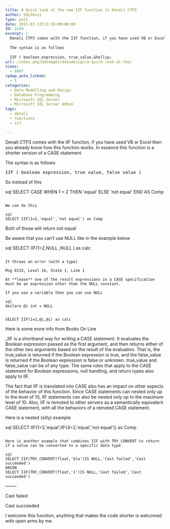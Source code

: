 ```yaml
---
title: A Quick look at the new IIF function in Denali CTP3
author: SQLDenis
type: post
date: 2011-07-13T13:19:00+00:00
ID: 1249
excerpt: |
  Denali CTP3 comes with the IIF function, if you have used VB or Excel then you already know how this function works. In essence this function is a shorter version of a CASE statement. 
  
  The syntax is as follows
  
  IIF ( boolean_expression, true_value,&hellip;
url: /index.php/datamgmt/datadesign/a-quick-look-at-the/
views:
  - 6867
rp4wp_auto_linked:
  - 1
categories:
  - Data Modelling and Design
  - Database Programming
  - Microsoft SQL Server
  - Microsoft SQL Server Admin
tags:
  - denali
  - functions
  - iif

---
```

Denali CTP3 comes with the IIF function, if you have used VB or Excel then you already know how this function works. In essence this function is a shorter version of a CASE statement. 

The syntax is as follows

<pre>IIF ( boolean_expression, true_value, false_value )</pre>

So instead of this

sql
SELECT CASE WHEN 1 = 2 THEN 'equal' ELSE 'not equal' END AS Comp
```

We can do this

sql
SELECT IIF(1=2,'equal','not equal') as Comp
```

Both of those will return not equal

Be aware that you can&#8217;t use NULL like in the example below

sql
SELECT IIF(1=2,NULL ,NULL ) as calc
```

It throws an error (with a typo)

Msg 8133, Level 16, State 1, Line 1
  
At **lease** one of the result expressions in a CASE specification must be an expression other than the NULL constant.

If you use a variable then you can use NULL

sql
declare @i int = NULL 


SELECT IIF(1=2,@i,@i) as calc
```

Here is some more info from Books On Line

_IIF is a shorthand way for writing a CASE statement. It evaluates the Boolean expression passed as the first argument, and then returns either of the other two arguments based on the result of the evaluation. That is, the true\_value is returned if the Boolean expression is true, and the false\_value is returned if the Boolean expression is false or unknown. true\_value and false\_value can be of any type. The same rules that apply to the CASE statement for Boolean expressions, null handling, and return types also apply to IIF.</p> 

The fact that IIF is translated into CASE also has an impact on other aspects of the behavior of this function. Since CASE statements can nested only up to the level of 10, IIF statements can also be nested only up to the maximum level of 10. Also, IIF is remoted to other servers as a semantically equivalent CASE statement, with all the behaviors of a remoted CASE statement.</em>

Here is a nested (silly) example

sql
SELECT IIF(1=2,'equal',IIF(4=2,'equal','not equal')) as Comp
```

Here is another example that combines IIF with TRY_CONVERT to return if a value can be converted to a specific data type

sql
SELECT IIF(TRY_CONVERT(float,'bla')IS NULL,'Cast failed','Cast succeeded')
UNION
SELECT IIF(TRY_CONVERT(float,'1')IS NULL,'Cast failed','Cast succeeded')
```

&#8212;&#8212;&#8211;
  
Cast failed
  
Cast succeeded

I welcome this function, anything that makes the code shorter is welcomed with open arms by me.
